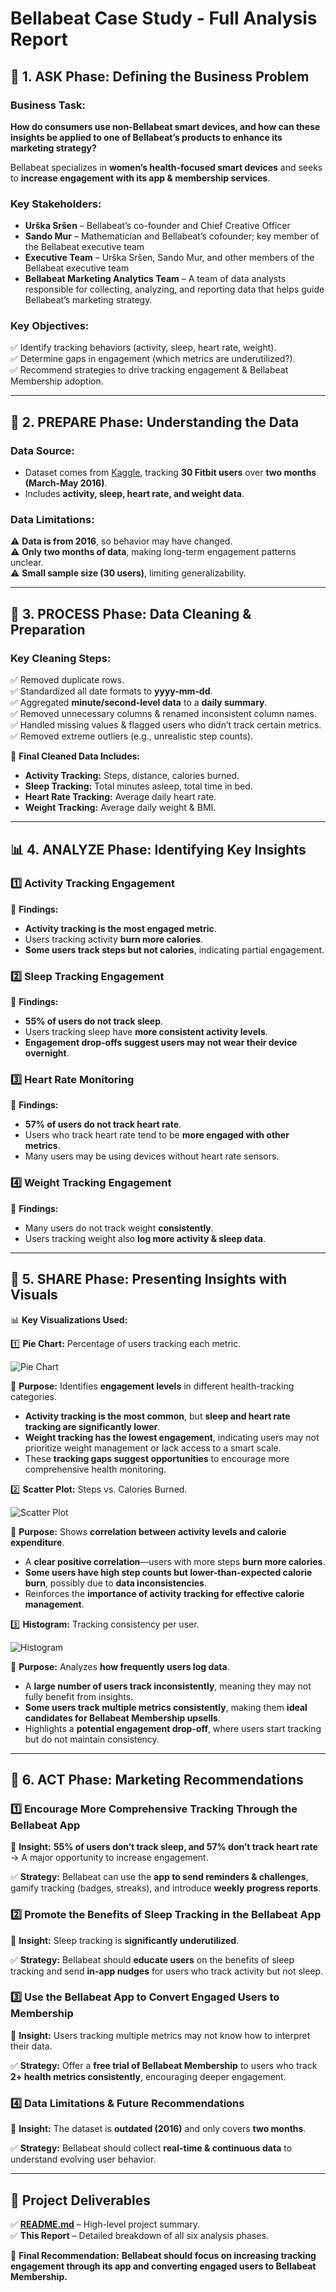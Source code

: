 # Bellabeat Case Study - Full Analysis Report

## 📌 1. ASK Phase: Defining the Business Problem

### **Business Task:**

**How do consumers use non-Bellabeat smart devices, and how can these insights be applied to one of Bellabeat’s products to enhance its marketing strategy?**

Bellabeat specializes in **women’s health-focused smart devices** and seeks to **increase engagement with its app & membership services**.

### **Key Stakeholders:**

- **Urška Sršen** – Bellabeat’s co-founder and Chief Creative Officer
- **Sando Mur** – Mathematician and Bellabeat’s cofounder; key member of the Bellabeat executive team
- **Executive Team** – Urška Sršen, Sando Mur, and other members of the Bellabeat executive team
- **Bellabeat Marketing Analytics Team** – A team of data analysts responsible for collecting, analyzing, and reporting data that helps guide Bellabeat’s marketing strategy.

### **Key Objectives:**

✅ Identify tracking behaviors (activity, sleep, heart rate, weight).\
✅ Determine gaps in engagement (which metrics are underutilized?).\
✅ Recommend strategies to drive tracking engagement & Bellabeat Membership adoption.

---

## 📂 2. PREPARE Phase: Understanding the Data

### **Data Source:**

- Dataset comes from <a href="https://www.kaggle.com/datasets/arashnic/fitbit/data" target="_blank">Kaggle</a>, tracking **30 Fitbit users** over **two months (March-May 2016)**.
- Includes **activity, sleep, heart rate, and weight data**.

### **Data Limitations:**

⚠️ **Data is from 2016**, so behavior may have changed.\
⚠️ **Only two months of data**, making long-term engagement patterns unclear.\
⚠️ **Small sample size (30 users)**, limiting generalizability.

---

## 🔄 3. PROCESS Phase: Data Cleaning & Preparation

### **Key Cleaning Steps:**

✅ Removed duplicate rows.\
✅ Standardized all date formats to **yyyy-mm-dd**.\
✅ Aggregated **minute/second-level data** to a **daily summary**.\
✅ Removed unnecessary columns & renamed inconsistent column names.\
✅ Handled missing values & flagged users who didn’t track certain metrics.\
✅ Removed extreme outliers (e.g., unrealistic step counts).

📂 **Final Cleaned Data Includes:**

- **Activity Tracking:** Steps, distance, calories burned.
- **Sleep Tracking:** Total minutes asleep, total time in bed.
- **Heart Rate Tracking:** Average daily heart rate.
- **Weight Tracking:** Average daily weight & BMI.

---

## 📊 4. ANALYZE Phase: Identifying Key Insights

### **1️⃣ Activity Tracking Engagement**

📌 **Findings:**

- **Activity tracking is the most engaged metric**.
- Users tracking activity **burn more calories**.
- **Some users track steps but not calories**, indicating partial engagement.

### **2️⃣ Sleep Tracking Engagement**

📌 **Findings:**

- **55% of users do not track sleep**.
- Users tracking sleep have **more consistent activity levels**.
- **Engagement drop-offs suggest users may not wear their device overnight**.

### **3️⃣ Heart Rate Monitoring**

📌 **Findings:**

- **57% of users do not track heart rate**.
- Users who track heart rate tend to be **more engaged with other metrics**.
- Many users may be using devices without heart rate sensors.

### **4️⃣ Weight Tracking Engagement**

📌 **Findings:**

- Many users do not track weight **consistently**.
- Users tracking weight also **log more activity & sleep data**.

---

## 🎯 5. SHARE Phase: Presenting Insights with Visuals

📊 **Key Visualizations Used:**

1️⃣ **Pie Chart:** Percentage of users tracking each metric.

![Pie Chart](images/pie_chart.png)

📌 **Purpose:** Identifies **engagement levels** in different health-tracking categories.

- **Activity tracking is the most common**, but **sleep and heart rate tracking are significantly lower**.
- **Weight tracking has the lowest engagement**, indicating users may not prioritize weight management or lack access to a smart scale.
- These **tracking gaps suggest opportunities** to encourage more comprehensive health monitoring.

2️⃣ **Scatter Plot:** Steps vs. Calories Burned.

![Scatter Plot](images/scatter_plot.png)

📌 **Purpose:** Shows **correlation between activity levels and calorie expenditure**.

- A **clear positive correlation**—users with more steps **burn more calories**.
- **Some users have high step counts but lower-than-expected calorie burn**, possibly due to **data inconsistencies**.
- Reinforces the **importance of activity tracking for effective calorie management**.

3️⃣ **Histogram:** Tracking consistency per user.

![Histogram](images/histogram.png)

📌 **Purpose:** Analyzes **how frequently users log data**.

- A **large number of users track inconsistently**, meaning they may not fully benefit from insights.
- **Some users track multiple metrics consistently**, making them **ideal candidates for Bellabeat Membership upsells**.
- Highlights a **potential engagement drop-off**, where users start tracking but do not maintain consistency.

---

## 🚀 6. ACT Phase: Marketing Recommendations

### **1️⃣ Encourage More Comprehensive Tracking Through the Bellabeat App**

📌 **Insight:** **55% of users don’t track sleep, and 57% don’t track heart rate** → A major opportunity to increase engagement.

✅ **Strategy:** Bellabeat can use the **app to send reminders & challenges**, gamify tracking (badges, streaks), and introduce **weekly progress reports**.

### **2️⃣ Promote the Benefits of Sleep Tracking in the Bellabeat App**

📌 **Insight:** Sleep tracking is **significantly underutilized**.

✅ **Strategy:** Bellabeat should **educate users** on the benefits of sleep tracking and send **in-app nudges** for users who track activity but not sleep.

### **3️⃣ Use the Bellabeat App to Convert Engaged Users to Membership**

📌 **Insight:** Users tracking multiple metrics may not know how to interpret their data.

✅ **Strategy:** Offer a **free trial of Bellabeat Membership** to users who track **2+ health metrics consistently**, encouraging deeper engagement.

### **4️⃣ Data Limitations & Future Recommendations**

📌 **Insight:** The dataset is **outdated (2016)** and only covers **two months**.

✅ **Strategy:** Bellabeat should collect **real-time & continuous data** to understand evolving user behavior.

---

## 📂 Project Deliverables

✅ **[README.md](../README.md)** – High-level project summary.  
✅ **This Report** – Detailed breakdown of all six analysis phases.

📢 **Final Recommendation:**
**Bellabeat should focus on increasing tracking engagement through its app and converting engaged users to Bellabeat Membership.**
